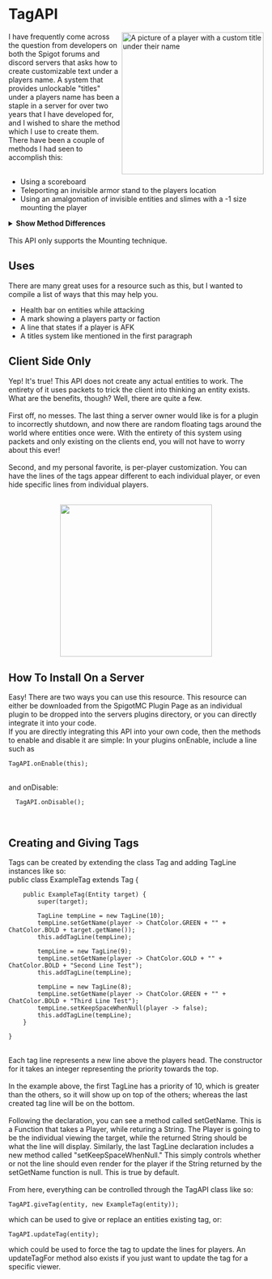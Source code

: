 # TagAPI
<img src="https://i.imgur.com/87cSmdB.png" align="right" alt="A picture of a player with a custom title under their name" width="280"></img>
I have frequently come across the question from developers on both the Spigot forums and discord servers that asks how to create customizable text under a players name. A system that provides unlockable "titles" under a players name has been a staple in a server for over two years that I have developed for, and I wished to share the method which I use to create them.
</br>
There have been a couple of methods I had seen to accomplish this:
</br></br>
<ul>
  <li>Using a scoreboard</li>
  <li>Teleporting an invisible armor stand to the players location</li>
  <li>Using an amalgomation of invisible entities and slimes with a -1 size mounting the player</li>
</ul>

<details>
<summary><b>Show Method Differences</b></summary>
<h2>Scoreboards</h2>
<img src = "https://i.imgur.com/sMSo1Pu.png" align="left" height="180"></img>
Scoreboards seem like the easiest solution to this issue, but it has quite a few drawbacks, such as requiring a number next to the text and a maximum of one line is available to work with. You will also constantly being fighting with other plugins over the players current scoreboard.
</br></br></br></br></br>
<h2>Armor Stand Teleportation</h2>
This method, as well as the following one, are the go-to methods for creating multiple tags above an entity. You can have an unlimited number of them and, for the most part, will not have to worry about support from other plugins. Compared to the mount technique, you will not have to worry about setting passengers of the entity; however, this method does have it's own drawback: Trailing. The tags will appear to follow the player rather than be attached to them. This can seemingly be fixed for players specifically by listening to the move packets rather, but other entities will trail.
</br>
<h2>Mount</h2>
Finally, we reach the technique that I use in this resource. The Mount method attaches the tags to the entity by having them ride the entity. Minecrafts own client will handle all the movement, so there will be no trailing like with the teleportation method. On top of this benefit, there are a significant less amount of packets sent to the nearby players. While the teleport has to send teleport packets for every entity to every nearby player every time the target moves, the mount method only requires 4 packets:
</br></br>
<ul>
  <li>Spawn Entity - Tell the client to spawn the entity</li>
  <li>Entity Metadata - Set data about the entity, such as invisibility</li>
  <li>Mount entity - Attach the entities together</li>
  <li>Destroy entity - Despawn the entities when the target entity leaves view, dies, or quits</li>
</ul>
</br>
These packets will only be sent to the nearby players whenever needed. The downside of using the Mount method is that another plugin setting the passenger of the target entity will cause the tag to disappear or pop-off.
</details>
</br>This API only supports the Mounting technique.
</br>
<h2>Uses</h2>
There are many great uses for a resource such as this, but I wanted to compile a list of ways that this may help you.
<ul>
  <li>Health bar on entities while attacking</li>
  <li>A mark showing a players party or faction</li>
  <li>A line that states if a player is AFK</li>
  <li>A titles system like mentioned in the first paragraph</li>
</ul>
<h2>Client Side Only</h2>
Yep! It's true! This API does not create any actual entities to work. The entirety of it uses packets to trick the client into thinking an entity exists. What are the benefits, though? Well, there are quite a few. <br><br>First off, no messes. The last thing a server owner would like is for a plugin to incorrectly shutdown, and now there are random floating tags around the world where entities once were. With the entirety of this system using packets and only existing on the clients end, you will not have to worry about this ever!
</br></br>Second, and my personal favorite, is per-player customization. You can have the lines of the tags appear different to each individual player, or even hide specific lines from individual players.
</br></br><p align = "center"><img src="https://i.imgur.com/5vqpHK6.png" height="300px"></img></p>
<h2>How To Install On a Server</h2>
Easy! There are two ways you can use this resource. This resource can either be downloaded from the SpigotMC Plugin Page as an individual plugin to be dropped into the servers plugins directory, or you can directly integrate it into your code.
</br>If you are directly integrating this API into your own code, then the methods to enable and disable it are simple:
In your plugins onEnable, include a line such as
</br>

    TagAPI.onEnable(this);
</br>
and onDisable:
</br>

      TagAPI.onDisable();
</br>
<h2>Creating and Giving Tags</h2>
Tags can be created by extending the class Tag and adding TagLine instances like so:
</br>
    public class ExampleTag extends Tag {

        public ExampleTag(Entity target) {
            super(target);

            TagLine tempLine = new TagLine(10);
            tempLine.setGetName(player -> ChatColor.GREEN + "" + ChatColor.BOLD + target.getName());
            this.addTagLine(tempLine);

            tempLine = new TagLine(9);
            tempLine.setGetName(player -> ChatColor.GOLD + "" + ChatColor.BOLD + "Second Line Test");
            this.addTagLine(tempLine);

            tempLine = new TagLine(8);
            tempLine.setGetName(player -> ChatColor.GREEN + "" + ChatColor.BOLD + "Third Line Test");
            tempLine.setKeepSpaceWhenNull(player -> false);
            this.addTagLine(tempLine);
        }

    } 
</br>
Each tag line represents a new line above the players head. The constructor for it takes an integer representing the priority towards the top.
</br></br>
In the example above, the first TagLine has a priority of 10, which is greater than the others, so it will show up on top of the others; whereas the last created tag line will be on the bottom.
</br></br>
Following the declaration, you can see a method called setGetName. This is a Function that takes a Player, while returing a String. The Player is going to be the individual viewing the target, while the returned String should be what the line will display. 
Similarly, the last TagLine declaration includes a new method called "setKeepSpaceWhenNull." This simply controls whether or not the line should even render for the player if the String returned by the setGetName function is null. This is true by default.
</br></br>
From here, everything can be controlled through the TagAPI class like so:

    TagAPI.giveTag(entity, new ExampleTag(entity));

which can be used to give or replace an entities existing tag, or:

    TagAPI.updateTag(entity);

which could be used to force the tag to update the lines for players. An updateTagFor method also exists if you just want to update the tag for a specific viewer.
